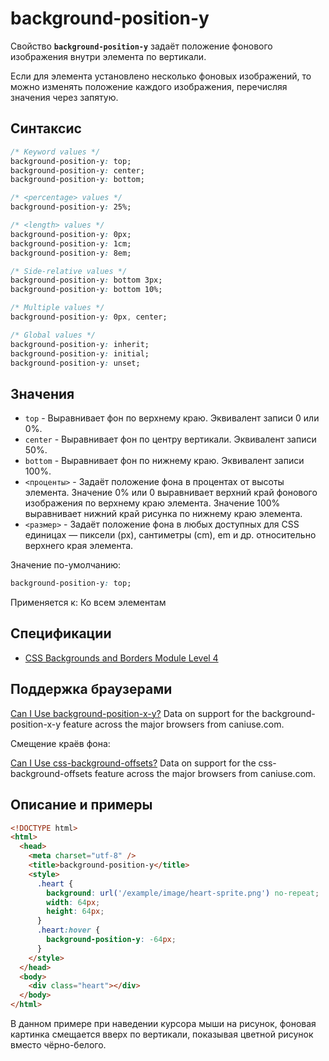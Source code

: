 # background-position-y

Свойство **`background-position-y`** задаёт положение фонового изображения внутри элемента по вертикали.

Если для элемента установлено несколько фоновых изображений, то можно изменять положение каждого изображения, перечисляя значения через запятую.

## Синтаксис

```css
/* Keyword values */
background-position-y: top;
background-position-y: center;
background-position-y: bottom;

/* <percentage> values */
background-position-y: 25%;

/* <length> values */
background-position-y: 0px;
background-position-y: 1cm;
background-position-y: 8em;

/* Side-relative values */
background-position-y: bottom 3px;
background-position-y: bottom 10%;

/* Multiple values */
background-position-y: 0px, center;

/* Global values */
background-position-y: inherit;
background-position-y: initial;
background-position-y: unset;
```

## Значения

- `top` - Выравнивает фон по верхнему краю. Эквивалент записи 0 или 0%.
- `center` - Выравнивает фон по центру вертикали. Эквивалент записи 50%.
- `bottom` - Выравнивает фон по нижнему краю. Эквивалент записи 100%.
- `<проценты>` - Задаёт положение фона в процентах от высоты элемента. Значение 0% или 0 выравнивает верхний край фонового изображения по верхнему краю элемента. Значение 100% выравнивает нижний край рисунка по нижнему краю элемента.
- `<размер>` - Задаёт положение фона в любых доступных для CSS единицах — пиксели (px), сантиметры (cm), em и др. относительно верхнего края элемента.

Значение по-умолчанию:

```css
background-position-y: top;
```

Применяется к: Ко всем элементам

## Спецификации

- [CSS Backgrounds and Borders Module Level 4](https://drafts.csswg.org/css-backgrounds-4/#background-position-longhands)

## Поддержка браузерами

<p class="ciu_embed" data-feature="background-position-x-y" data-periods="future_1,current,past_1,past_2">
  <a href="http://caniuse.com/#feat=background-position-x-y">Can I Use background-position-x-y?</a> Data on support for the background-position-x-y feature across the major browsers from caniuse.com.
</p>

Смещение краёв фона:

<p class="ciu_embed" data-feature="css-background-offsets" data-periods="future_1,current,past_1,past_2">
  <a href="http://caniuse.com/#feat=css-background-offsets">Can I Use css-background-offsets?</a> Data on support for the css-background-offsets feature across the major browsers from caniuse.com.
</p>

## Описание и примеры

```html
<!DOCTYPE html>
<html>
  <head>
    <meta charset="utf-8" />
    <title>background-position-y</title>
    <style>
      .heart {
        background: url('/example/image/heart-sprite.png') no-repeat;
        width: 64px;
        height: 64px;
      }
      .heart:hover {
        background-position-y: -64px;
      }
    </style>
  </head>
  <body>
    <div class="heart"></div>
  </body>
</html>
```

В данном примере при наведении курсора мыши на рисунок, фоновая картинка смещается вверх по вертикали, показывая цветной рисунок вместо чёрно-белого.
